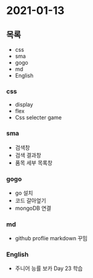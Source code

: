 # 2021-01-13

## 목록

- css
- sma
- gogo
- md
- English

### css

- display
- flex
- Css selecter game

### sma

- 검색창
- 검색 결과창
- 품목 세부 목록창

### gogo

- go 설치
- 코드 갈아엎기
- mongoDB 연결

### md

- github proflie markdown 꾸밈

### English

- 주니어 능률 보카 Day 23 학습
